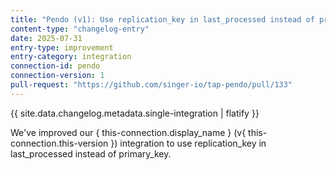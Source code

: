 ```yaml
---
title: "Pendo (v1): Use replication_key in last_processed instead of primary_key"
content-type: "changelog-entry"
date: 2025-07-31
entry-type: improvement
entry-category: integration
connection-id: pendo
connection-version: 1
pull-request: "https://github.com/singer-io/tap-pendo/pull/133"
---
```

{{ site.data.changelog.metadata.single-integration | flatify }}

We've improved our { this-connection.display_name } (v{ this-connection.this-version }) integration to use replication_key in last_processed instead of primary_key.